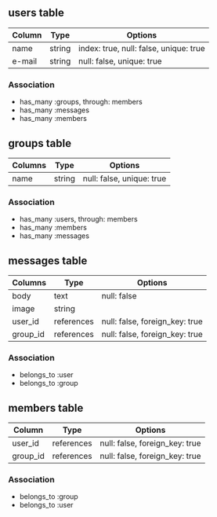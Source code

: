 ## users table

|Column|Type|Options|
|------|----|-------|
|name|string|index: true, null: false, unique: true|
|e-mail|string|null: false, unique: true|

### Association
- has_many :groups, through: members
- has_many :messages
- has_many :members


## groups table

|Columns|Type|Options|
|-------|----|-------|
|name|string|null: false, unique: true|

### Association
- has_many :users, through: members
- has_many :members
- has_many :messages


## messages table

|Columns|Type|Options|
|-------|----|-------|
|body|text|null: false|
|image|string||
|user_id|references|null: false, foreign_key: true|
|group_id|references|null: false, foreign_key: true|

### Association
- belongs_to :user
- belongs_to :group


## members table

|Column|Type|Options|
|------|----|-------|
|user_id|references|null: false, foreign_key: true|
|group_id|references|null: false, foreign_key: true|

### Association
- belongs_to :group
- belongs_to :user

